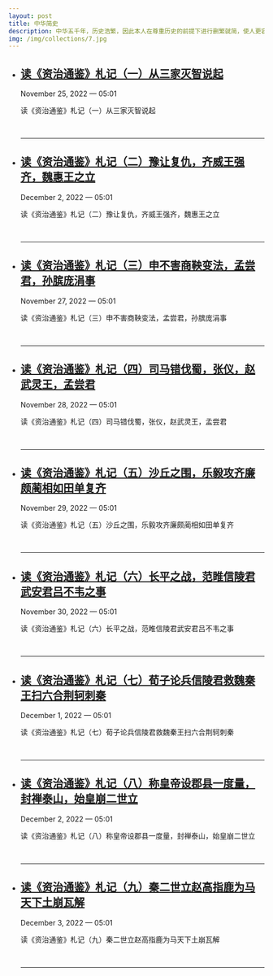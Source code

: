```yaml
---
layout: post
title: 中华简史
description: 中华五千年，历史浩繁，因此本人在尊重历史的前提下进行删繁就简，使人更容易读懂中国历史。
img: /img/collections/7.jpg
---
```


<ul class="post-list">
    <li>
        <h2><a class="post-title" href="/2022/11/25/%E8%AF%BB-%E8%B5%84%E6%B2%BB%E9%80%9A%E9%89%B4-%E6%9C%AD%E8%AE%B0-%E4%B8%80.html">读《资治通鉴》札记（一）从三家灭智说起</a></h2>
        <p class="post-meta">November 25, 2022 — 05:01</p>
        <p>读《资治通鉴》札记（一）从三家灭智说起</p>
        <br>
        <hr>
    </li>
	<li>
        <h2><a class="post-title" href="/2022/12/02/%E8%AF%BB-%E8%B5%84%E6%B2%BB%E9%80%9A%E9%89%B4-%E6%9C%AD%E8%AE%B0-%E4%BA%8C.html">读《资治通鉴》札记（二）豫让复仇，齐威王强齐，魏惠王之立</a></h2>
        <p class="post-meta">December 2, 2022 — 05:01</p>
        <p>读《资治通鉴》札记（二）豫让复仇，齐威王强齐，魏惠王之立</p>
        <br>
        <hr>
    </li>
	<li>
        <h2><a class="post-title" href="/2022/11/27/%E8%AF%BB-%E8%B5%84%E6%B2%BB%E9%80%9A%E9%89%B4-%E6%9C%AD%E8%AE%B0-%E4%B8%89.html">读《资治通鉴》札记（三）申不害商鞅变法，孟尝君，孙膑庞涓事</a></h2>
        <p class="post-meta">November 27, 2022 — 05:01</p>
        <p>读《资治通鉴》札记（三）申不害商鞅变法，孟尝君，孙膑庞涓事</p>
        <br>
        <hr>
    </li>
	<li>
        <h2><a class="post-title" href="/2022/11/28/%E8%AF%BB-%E8%B5%84%E6%B2%BB%E9%80%9A%E9%89%B4-%E6%9C%AD%E8%AE%B0-%E5%9B%9B.html">读《资治通鉴》札记（四）司马错伐蜀，张仪，赵武灵王，孟尝君</a></h2>
        <p class="post-meta">November 28, 2022 — 05:01</p>
        <p>读《资治通鉴》札记（四）司马错伐蜀，张仪，赵武灵王，孟尝君</p>
        <br>
        <hr>
    </li>
	<li>
        <h2><a class="post-title" href="/2022/11/29/%E8%AF%BB-%E8%B5%84%E6%B2%BB%E9%80%9A%E9%89%B4-%E6%9C%AD%E8%AE%B0-%E4%BA%94.html">读《资治通鉴》札记（五）沙丘之围，乐毅攻齐廉颇蔺相如田单复齐</a></h2>
        <p class="post-meta">November 29, 2022 — 05:01</p>
        <p>读《资治通鉴》札记（五）沙丘之围，乐毅攻齐廉颇蔺相如田单复齐</p>
        <br>
        <hr>
    </li>
	<li>
        <h2><a class="post-title" href="/2022/11/30/%E8%AF%BB-%E8%B5%84%E6%B2%BB%E9%80%9A%E9%89%B4-%E6%9C%AD%E8%AE%B0-%E5%85%AD.html">读《资治通鉴》札记（六）长平之战，范睢信陵君武安君吕不韦之事</a></h2>
        <p class="post-meta">November 30, 2022 — 05:01</p>
        <p>读《资治通鉴》札记（六）长平之战，范睢信陵君武安君吕不韦之事</p>
        <br>
        <hr>
    </li>
	<li>
        <h2><a class="post-title" href="/2022/12/01/%E8%AF%BB-%E8%B5%84%E6%B2%BB%E9%80%9A%E9%89%B4-%E6%9C%AD%E8%AE%B0-%E4%B8%83.html">读《资治通鉴》札记（七）荀子论兵信陵君救魏秦王扫六合荆轲刺秦</a></h2>
        <p class="post-meta">December 1, 2022 — 05:01</p>
        <p>读《资治通鉴》札记（七）荀子论兵信陵君救魏秦王扫六合荆轲刺秦</p>
        <br>
        <hr>
    </li>
	<li>
        <h2><a class="post-title" href="/2022/12/02/%E8%AF%BB-%E8%B5%84%E6%B2%BB%E9%80%9A%E9%89%B4-%E6%9C%AD%E8%AE%B0-%E5%85%AB.html">读《资治通鉴》札记（八）称皇帝设郡县一度量，封禅泰山，始皇崩二世立</a></h2>
        <p class="post-meta">December 2, 2022 — 05:01</p>
        <p>读《资治通鉴》札记（八）称皇帝设郡县一度量，封禅泰山，始皇崩二世立</p>
        <br>
        <hr>
    </li>
	<li>
        <h2><a class="post-title" href="/2022/12/03/%E8%AF%BB-%E8%B5%84%E6%B2%BB%E9%80%9A%E9%89%B4-%E6%9C%AD%E8%AE%B0-%E4%B9%9D.html">读《资治通鉴》札记（九）秦二世立赵高指鹿为马天下土崩瓦解</a></h2>
        <p class="post-meta">December 3, 2022 — 05:01</p>
        <p>读《资治通鉴》札记（九）秦二世立赵高指鹿为马天下土崩瓦解</p>
        <br>
        <hr>
    </li>
</ul>

